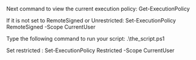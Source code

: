 Next command to view the current execution policy:
Get-ExecutionPolicy

If it is not set to RemoteSigned or Unrestricted:
Set-ExecutionPolicy RemoteSigned -Scope CurrentUser

Type the following command to run your script:
.\the_script.ps1

Set restricted :
Set-ExecutionPolicy Restricted -Scope CurrentUser

